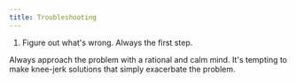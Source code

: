 ```yaml
---
title: Troubleshooting
---
```


1. Figure out what's wrong. Always the first step.

Always approach the problem with a rational and calm mind. It's tempting to make knee-jerk solutions that simply exacerbate the problem.
